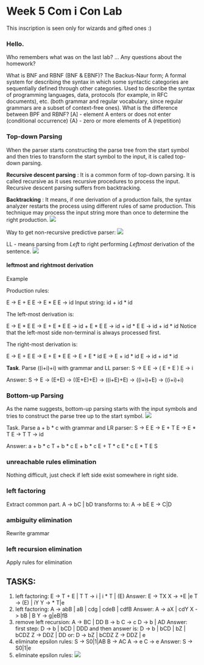 # Week 5 Com i Con Lab
This inscription is seen only for wizards and gifted ones :)
### Hello.
Who remembers what was on the last lab? ...
Any questions about the homework?

What is BNF and RBNF (BNF & EBNF)?
The Backus-Naur form; A formal system for describing the syntax in which some syntactic categories are sequentially defined through other categories. Used to describe the syntax of programming languages, data, protocols (for example, in RFC documents), etc. (both grammar and regular vocabulary, since regular grammars are a subset of context-free ones).
What is the difference between BPF and RBNF?
[A] - element A enters or does not enter (conditional occurrence)
{A} - zero or more elements of A (repetition)

### Top-down Parsing
When the parser starts constructing the parse tree from the start symbol and then tries to transform the start symbol to the input, it is called top-down parsing.

**Recursive descent parsing** : It is a common form of top-down parsing. It is called recursive as it uses recursive procedures to process the input. Recursive descent parsing suffers from backtracking.

**Backtracking** : It means, if one derivation of a production fails, the syntax analyzer restarts the process using different rules of same production. This technique may process the input string more than once to determine the right production.
![](https://i.imgur.com/HFr0E8x.png)


Way to get non-recursive predictive parser:
![](https://i.imgur.com/PrVbeAf.png)

LL - means parsing from *Left* to right performing *Leftmost* derivation of the sentence.
![](https://i.imgur.com/FBCeZBD.png)

#### leftmost and rightmost derivation
Example

Production rules:

E → E + E
E → E * E
E → id 
Input string: id + id * id

The left-most derivation is:

E → E * E
E → E + E * E
E → id + E * E
E → id + id * E
E → id + id * id
Notice that the left-most side non-terminal is always processed first.

The right-most derivation is:

E → E + E
E → E + E * E
E → E + E * id
E → E + id * id
E → id + id * id


**Task**. Parse ((i+i)+i) with grammar and LL parser: 
S -> E
E -> ( E + E )
E -> i

Answer:
S -> E -> (E+E) -> ((E+E)+E) -> ((i+E)+E) -> ((i+i)+E) -> ((i+i)+i)


### Bottom-up Parsing
As the name suggests, bottom-up parsing starts with the input symbols and tries to construct the parse tree up to the start symbol.
![](https://i.imgur.com/SqnMB3e.png)

Task. Parse a + b * c with grammar and LR parser:
S → E
E → E + T
E → E * T
E → T
T → id

Answer:
a + b * c
T + b * c
E + b * c
E + T * c
E * c
E * T
E
S

### unreachable rules elimination
Nothing difficult, just check if left side exist somewhere in right side.

### left factoring
Extract common part.
A -> bC | bD
transforms to:
A -> bE
E -> C|D

### ambiguity elimination
Rewrite grammar

### left recursion elimination
Apply rules for elimination

## TASKS:
1. left factoring: 
E -> T + E | T
T -> i | i * T | (E)
Answer:
E -> TX
X -> +E |e
T -> (E) | iY
Y -> * T|e
2. left factoring:
A -> abB | aB | cdg | cdeB | cdfB
Answer:
A -> aX | cdY
X -> bB | B
Y -> g|eB|fB
3. remove left recursion: 
A -> BC | DD
B -> b
C -> c
D -> b | AD
Answer:
first step: D -> b | bCD | DDD 
and then answer is:
D -> b | bCD | bZ | bCDZ
Z -> DDZ | DD
or: 
D -> bZ | bCDZ
Z -> DDZ | e
4. eliminate epsilon rules:
S -> S0|1|AB
B -> AC
A -> e
C -> e
Answer:
S -> S0|1|e
5. eliminate epsilon rules:
![](https://i.imgur.com/ciJlNUX.png)

